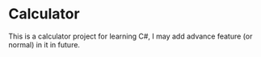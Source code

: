 # Calculator
This is a calculator project for learning C#, I may add advance feature (or normal) in it in future.
